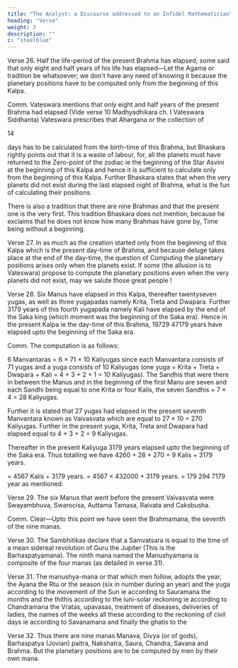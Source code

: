 ```yaml
---
title: "The Analyst: a Discourse addressed to an Infidel Mathematician"
heading: "Verse"
weight: 3
description: ""
c: "steelblue"
---
```




Verse 26. Half the life-period of the present Brahma has elapsed; some said that only eight and half years of his life has elapsed—Let the Agama or tradition be whatsoever; we don't have any need of knowing it because the planetary positions have to be computed only from the beginning of this Kalpa.

Comm. Vateswara mentions that only eight and half years of the present Brahma had elapsed (Vide verse 10 Madhyadhikara ch. I Vateswara Siddhanta) Vateswara prescribes that Ahargana or the collection of

14

days has to be calculated from the birth-time of this Brahma, but Bhaskara rightly points out that it is a waste of labour, for, all the planets must have returned to the Zero-point of the zodiac ie the beginning of the Star Asvini at the beginning of this Kalpa and hence it is sufficient to calculate only from the beginning of this Kalpa. Further Bhaskara states that when the very planets did not exist during the last elapsed night of Brahma, what is the fun of calculating their positions.

There is also a tradition that there are nine Brahmas and that the present one is the very first. This tradition Bhaskara does not mention, because he exclaims that he does not know how many Brahmas have gone by, Time being without a beginning.

Verse 27. In as much as the creation started only from the beginning of this Kalpa which is the present day-time of Brahma, and because deluge takes place at the end of the day-time, the question of Computing the planetary positions arises only when the planets exist. If some (the allusion is to Vateswara) propose to compute the planetary positions even when the very planets did not exist, may we salute those great people !


Verse 28. Six Manus have elapsed in this Kalpa, thereafter twentyseven yugas, as well as three yugapadas namely Krita, Treta and Dwapara. Further 3179 years of this fourth yugapada namely Kali have elapsed by the end of the Saka king (which moment was the beginning of the Saka era). Hence in the present Kalpa ie the day-time of this Brahma, 19729 47179 years have elapsed upto the beginning of the Saka era.

Comm. The computation is as follows:

6 Manvantaras = 6 × 71 × 10 Kaliyugas since each Manvantara consists of 71 yugas and a yuga consists of 10 Kaliyugas (one yuga = Krita + Treta + Dwapara + Kali = 4 + 3 + 2 + 1 = 10 Kaliyugas). The Sandhis that were there in between the Manus and in the beginning of the first Manu are seven and each Sandhi being equal to one Krita or four Kalis, the seven Sandhis = 7 × 4 = 28 Kaliyugas.

Further it is stated that 27 yugas had elapsed in the present seventh Manvantara known as Vaivasvata which are equal to 27 × 10 = 270 Kaliyugas. Further in the present yuga, Krita, Treta and Dwapara had elapsed equal to 4 + 3 + 2 = 9 Kaliyugas.

Thereafter in the present Kaliyuga 3179 years elapsed upto the beginning of the Saka era. Thus totalling we have 4260 + 28 + 270 + 9 Kalis + 3179 years.

= 4567 Kalis + 3179 years.
= 4567 × 432000 + 3179 years.
= 179 294 7179 year as mentioned.


Verse 29. The six Manus that went before the present Vaivasvata were Swayambhuva, Swarocisa, Auttama Tamasa, Raivata and Caksbusha.

Comm. Clear—Upto this point we have seen the Brahmamana, the seventh of the nine manas.

Verse 30. The Sambhitikas declare that a Samvatsara is equal to the time of a mean sidereal revolution of Guru the Jupiter (This is the Barhaspatyamana). The ninth mana named the Manushyamana is composite of the four manas (as detailed in verse 31).


Verse 31. The manushya-mana or that which men follow, adopts the year, the Ayana the Rtu or the season (six in number during an year) and the yuga according to the movement of the Sun ie according to Sauramana the months and the thithis according to the luni-solar reckoning ie according to Chandramana the Vratas, upavasas, treatment of diseases, deliveries of ladies, the names of the weeks all these according to the reckoning of civil days ie according to Savanamana and finally the ghatis to the


Verse 32. Thus there are nine manas Manava, Divya (or of gods), Barhaspatya (Jovian) paitra, Nakshatra, Saura, Chandra, Savana and Brahma. But the planetary positions are to be computed by men by their own mana.



